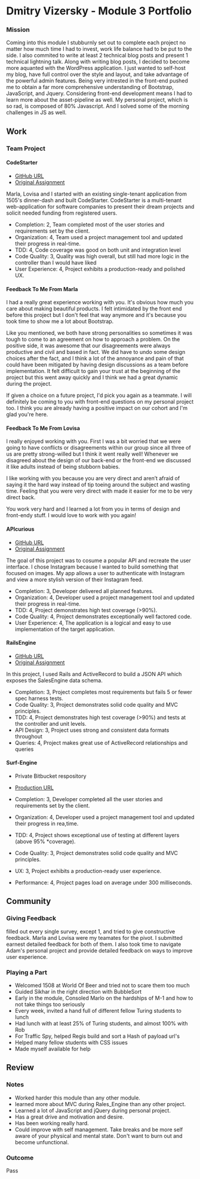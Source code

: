 # Dmitry Vizersky - Module 3 Portfolio

### Mission

Coming into this module I stubburnly set out to complete each project no matter how much time I had to invest, work life balance had to be put to the side. I also commited to write at least 2 technical blog posts and present 1 technical lightning talk. Along with writing blog posts, I decided to become more aquanted with the WordPress application. I just wanted to self-host my blog, have full control over the style and layout, and take advantage of the powerful admin features. Being very intrested in the front-end pushed me to obtain a far more comprehensive understanding of Bootstrap, JavaScript, and Jquery. Considering front-end development means I had to learn more about the asset-pipeline as well. My personal project, which is so rad, is composed of 80% Javascript. And I solved some of the morning challenges in JS as well.

## Work

### Team Project

#### CodeStarter

* [GitHub URL](https://github.com/marlabrizel/the_pivot)
* [Original Assignment](https://github.com/turingschool/lesson_plans/blob/master/ruby_03-professional_rails_applications/the_pivot.markdown#pivots)

Marla, Lovisa and I started with an existing single-tenant application from 1505's dinner-dash and built CodeStarter.
CodeStarter is a multi-tenant web-application for software companies to present their
dream projects and solicit needed funding from registered users.


* Completion:      2, Team completed most of the user stories and requirements set by the client.
* Organization:    4, Team used a project management tool and updated their progress in real-time.
* TDD:             4, Code coverage was good on both unit and integration level
* Code Quality:    3, Quality was high overall, but still had more logic in the controller than I would have liked
* User Experience: 4, Project exhibits a production-ready and polished UX.

#### Feedback To Me From Marla
I had a really great experience working with you. It's obvious how much you care about making beautiful products. I felt intimidated by the front end before this project but I don't feel that way anymore and it's because you took time to show me a lot about Bootstrap.

Like you mentioned, we both have strong personalities so sometimes it was tough to come to an agreement on how to approach a problem. On the positive side, it was awesome that our disagreements were always productive and civil and based in fact. We did have to undo some design choices after the fact, and I think a lot of the annoyance and pain of that could have been mitigated by having design discussions as a team before implementation. It felt difficult to gain your trust at the beginning of the project but this went away quickly and I think we had a great dynamic during the project.

If given a choice on a future project, I'd pick you again as a teammate. I will definitely be coming to you with front-end questions on my personal project too. I think you are already having a positive impact on our cohort and I'm glad you're here.

#### Feedback To Me From Lovisa
I really enjoyed working with you. First I was a bit worried that we were going to have conflicts or disagreements within our group since all three of us are pretty strong-willed but I think it went really well! Whenever we disagreed about the design of our back-end or the front-end we discussed it like adults instead of being stubborn babies.

I like working with you because you are very direct and aren’t afraid of saying it the hard way instead of tip toeing around the subject and wasting time. Feeling that you were very direct with made it easier for me to be very direct back.

You work very hard and I learned a lot from you in terms of design and front-endy stuff. I would love to work with you again!

#### APIcurious

* [GitHub URL](https://github.com/Dmitry1007/instabam)
* [Original Assignment](https://github.com/turingschool/lesson_plans/blob/master/ruby_03-professional_rails_applications/apicurious.md#technical-expectations)

The goal of this project was to cosume a popular API and recreate the user interface.
I chose Instagram because I wanted to build something that focused on images. My app allows a user
to authenticate with Instagram and view a more stylish version of their Instagram feed.

* Completion:      3, Developer delivered all planned features.
* Organization:    4, Developer used a project management tool and updated their progress in real-time.
* TDD:             4, Project demonstrates high test coverage (>90%).
* Code Quality:    4, Project demonstrates exceptionally well factored code.
* User Experience: 4, The application is a logical and easy to use implementation of the target application.

#### RailsEngine

* [GitHub URL](https://github.com/Dmitry1007/rails_engine)
* [Original Assignment](https://github.com/turingschool/lesson_plans/blob/master/ruby_03-professional_rails_applications/rales_engine.md)

In this project, I used Rails and ActiveRecord to build a JSON API which exposes the SalesEngine data schema.

* Completion:   3, Project completes most requirements but fails 5 or fewer spec harness tests.
* Code Quality: 3, Project demonstrates solid code quality and MVC principles.
* TDD:          4, Project demonstrates high test coverage (>90%) and tests at the controller and unit levels.
* API Design:   3, Project uses strong and consistent data formats throughout
* Queries:      4, Project makes great use of ActiveRecord relationships and queries

#### Surf-Engine

* Private Bitbucket respository
* [Production URL](http://surf-engine.herokuapp.com)

* Completion:   3, Developer completed all the user stories and requirements set by the client.
* Organization: 4, Developer used a project management tool and updated their progress in rea,time.
* TDD:          4, Project shows exceptional use of testing at different layers (above 95% *coverage).
* Code Quality: 3, Project demonstrates solid code quality and MVC principles.
* UX:           3, Project exhibits a production-ready user experience.
* Performance:  4, Project pages load on average under 300 milliseconds.

## Community

### Giving Feedback

filled out every single survey, except 1, and tried to give constructive feedback. Marla and Lovisa were my teamates for the pivot. I submitted earnest detailed feedback for both of them. I also took time to navigate Adam's personal project and provide detailed feedback on ways to improve user experience.

### Playing a Part

* Welcomed 1508 at World Of Beer and tried not to scare them too much
* Guided Sikhar in the right direction with BubbleSort
* Early in the module, Consoled Marlo on the hardships of M-1 and how to not take things too seriously
* Every week, invited a hand full of different fellow Turing students to lunch
* Had lunch with at least 25% of Turing students, and almost 100% with Rob
* For Traffic Spy, helped Regis build and sort a Hash of payload url's
* Helped many fellow students with CSS issues
* Made myself available for help

## Review

### Notes

* Worked harder this module than any other module. 
* learned more about MVC during Rales_Engine than any other project. 
* Learned a lot of JavaScript and jQuery during personal project.
* Has a great drive and motivation and desire. 
* Has been working really hard. 
* Could improve with self management. Take breaks and be more self aware of your physical and mental state. Don't want to burn out and become unfunctional. 

### Outcome

Pass
